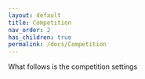 ```yaml
---
layout: default
title: Competition
nav_order: 2
has_children: true
permalink: /docs/Competition
---
```


What follows is the competition settings